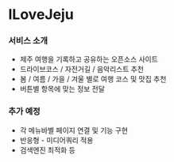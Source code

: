 # ILoveJeju

### 서비스 소개
- 제주 여행을 기록하고 공유하는 오픈소스 사이트
- 드라이브코스 / 자전거길 / 음악리스트  추천
- 봄 / 여름 / 가을 / 겨울 별로 여행 코스 및 맛집 추천
- 버튼별 항목에 맞는 정보 전달

### 추가 예정
- 각 메뉴바별 페이지 연결 및 기능 구현
- 반응형 - 미디어쿼리 적용
- 검색엔진 최적화 등
